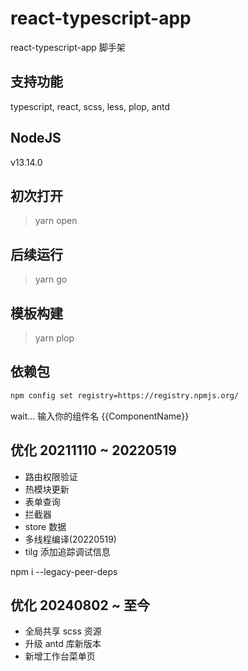 # react-typescript-app

react-typescript-app 脚手架

## 支持功能

typescript, react, scss, less, plop, antd

## NodeJS

v13.14.0

## 初次打开

> yarn open

## 后续运行

> yarn go

## 模板构建

> yarn plop

## 依赖包

```bash
npm config set registry=https://registry.npmjs.org/
```

wait... 输入你的组件名 {{ComponentName}}

## 优化 20211110 ~ 20220519

-   路由权限验证
-   热模块更新
-   表单查询
-   拦截器
-   store 数据
-   多线程编译(20220519)
-   tilg 添加追踪调试信息

npm i --legacy-peer-deps

## 优化 20240802 ~ 至今

-   全局共享 scss 资源
-   升级 antd 库新版本
-   新增工作台菜单页
